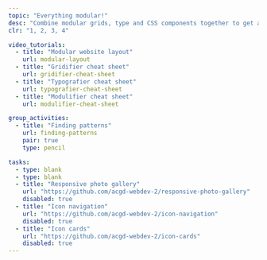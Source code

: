 ```yaml
---
topic: "Everything modular!"
desc: "Combine modular grids, type and CSS components together to get a website running quickly."
clr: "1, 2, 3, 4"

video_tutorials:
  - title: "Modular website layout"
    url: modular-layout
  - title: "Gridifier cheat sheet"
    url: gridifier-cheat-sheet
  - title: "Typografier cheat sheet"
    url: typografier-cheat-sheet
  - title: "Modulifier cheat sheet"
    url: modulifier-cheat-sheet

group_activities:
  - title: "Finding patterns"
    url: finding-patterns
    pair: true
    type: pencil

tasks:
  - type: blank
  - type: blank
  - title: "Responsive photo gallery"
    url: "https://github.com/acgd-webdev-2/responsive-photo-gallery"
    disabled: true
  - title: "Icon navigation"
    url: "https://github.com/acgd-webdev-2/icon-navigation"
    disabled: true
  - title: "Icon cards"
    url: "https://github.com/acgd-webdev-2/icon-cards"
    disabled: true
---
```

